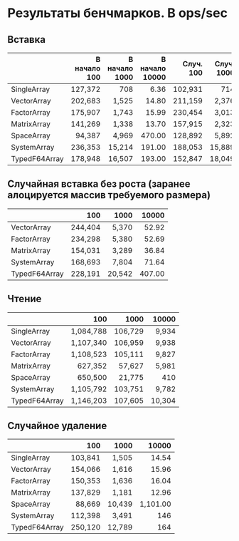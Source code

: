 # Результаты бенчмарков. В ops/sec

## Вставка

||В начало 100|В начало 1000|В начало 10000|Случ. 100|Случ. 1000|Случ. 10000|В конец 100|В конец 1000|В конец 10000|
|---|---:|---:|---:|---:|---:|---:|---:|---:|---:|
|SingleArray|127,372|708|6.36|102,931|714|6.78|125,667|725|5.53|
|VectorArray|202,683|1,525|14.80|211,159|2,376|24.42|675,359|6,296|57.35|
|FactorArray|175,907|1,743|15.99|230,454|3,013|35.47|1,163,133|140,792|6,643.00|
|MatrixArray|141,269|1,338|13.70|157,915|2,323|24.80|374,577|42,335|4,090.00|
|SpaceArray|94,387|4,969|470.00|128,892|5,892|392.00|293,098|14,648|1,312.00|
|SystemArray|236,353|15,214|191.00|188,053|15,889|388.00|1,526,744|204,986|22,759.00|
|TypedF64Array|178,948|16,507|193.00|152,847|18,049|399.00|248,688|78,020|8,193.00|

## Случайная вставка без роста (заранее алоцируется массив требуемого размера)

||100|1000|10000|
|---|---:|---:|---:|
|VectorArray|244,404|5,370|52.92|
|FactorArray|234,298|5,380|52.69|
|MatrixArray|154,031|3,289|36.84|
|SystemArray|168,693|7,804|71.64|
|TypedF64Array|228,191|20,542|407.00|

## Чтение

||100|1000|10000|
|---|---:|---:|---:|
|SingleArray|1,084,788|106,729|9,934|
|VectorArray|1,107,340|106,959|9,938|
|FactorArray|1,108,523|105,111|9,827|
|MatrixArray|627,352|57,627|5,981|
|SpaceArray|650,500|21,775|410|
|SystemArray|1,105,792|103,751|9,782|
|TypedF64Array|1,146,203|107,605|10,304|

## Случайное удаление

||100|1000|10000|
|---|---:|---:|---:|
|SingleArray|103,841|1,505|14.54|
|VectorArray|154,066|1,616|15.96|
|FactorArray|150,353|1,636|16.04|
|MatrixArray|137,829|1,181|12.96|
|SpaceArray|88,669|10,439|1,101.00|
|SystemArray|112,398|3,491|146|
|TypedF64Array|250,120|12,789|164|
